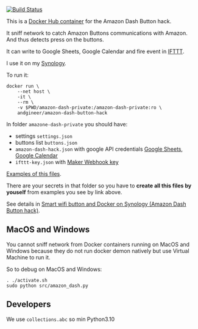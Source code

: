 [![Build Status](https://github.com/andgineer/docker-amazon-dash-button-hack/workflows/ci/badge.svg)](https://github.com/andgineer/docker-amazon-dash-button-hack/actions)

This is a [Docker Hub container](https://cloud.docker.com/repository/registry-1.docker.io/andgineer/amazon-dash-button-hack) 
for the Amazon Dash Button hack.

It sniff network to catch Amazon Buttons communications with Amazon. And thus detects press on the buttons.

It can write to Google Sheets, Google Calendar and fire event in [IFTTT](https://ifttt.com).

I use it on my [Synology](https://www.synology.com).

To run it:
```
docker run \
    --net host \
    -it \
    --rm \
    -v $PWD/amazon-dash-private:/amazon-dash-private:ro \
    andgineer/amazon-dash-button-hack
```

In folder `amazone-dash-private` you should have:

* settings `settings.json` 
* buttons list `buttons.json` 
* `amazon-dash-hack.json` with google API credentials [Google Sheets](https://console.developers.google.com/start/api?id=sheets.googleapis.com), [Google Calendar](https://console.developers.google.com/start/api?id=calendar)
* `ifttt-key.json` with [Maker Webhook key](https://ifttt.com/services/maker_webhooks/settings)

[Examples of this files](https://github.com/andgineer/docker-amazon-dash-button-hack/tree/master/amazon-dash-private).

There are your secrets in that folder so you have to **create all this files by youself** from examples
you see by link above.

See details in [Smart wifi button and Docker on Synology (Amazon Dash Button hack)](https://sorokin.engineer/posts/en/amazon_dash_button_hack/).

## MacOS and Windows

You cannot sniff network from Docker containers running on MacOS and Windows because they do not run
docker demon natively but use Virtual Machine to run it.

So to debug on MacOS and Windows: 

    . ./activate.sh
    sudo python src/amazon_dash.py

## Developers

We use `collections.abc` so min Python3.10
